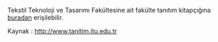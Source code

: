 Tekstil Teknoloji ve Tasarımı Fakültesine ait fakülte tanıtım kitapçığına [buradan](http://www.tanitim.itu.edu.tr/docs/librariesprovider230/brosurler/tekstil.pdf) erişilebilir.

Kaynak : http://www.tanitim.itu.edu.tr
